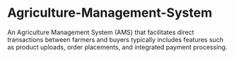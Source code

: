 # Agriculture-Management-System
An Agriculture Management System (AMS) that facilitates direct transactions between farmers and buyers typically includes features such as product uploads, order placements, and integrated payment processing.


